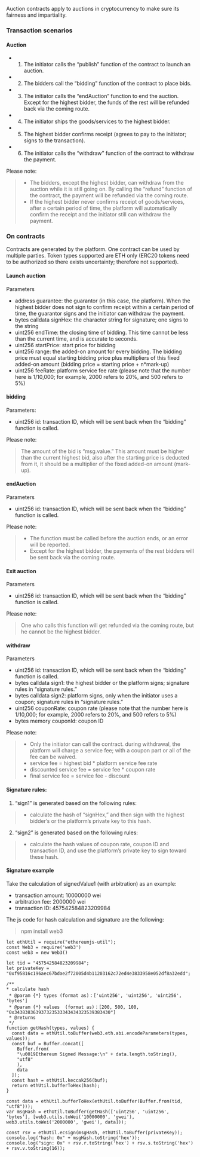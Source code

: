 Auction contracts apply to auctions in cryptocurrency to make sure its fairness and impartiality.

### Transaction scenarios

#### Auction


- 1) The initiator calls the “publish” function of the contract to launch an auction.
- 2) The bidders call the “bidding” function of the contract to place bids.
- 3) The initiator calls the “endAuction” function to end the auction. Except for the highest bidder, the funds of the rest will be refunded back via the coming route.
- 4) The initiator ships the goods/services to the highest bidder.
- 5) The highest bidder confirms receipt (agrees to pay to the initiator; signs to the transaction).
- 6) The initiator calls the “withdraw” function of the contract to withdraw the payment.

Please note:

> - The bidders, except the highest bidder, can withdraw from the auction while it is still going on. By calling the “refund” function of the contract, the payment will be refunded via the coming route.
> - If the highest bidder never confirms receipt of goods/services, after a certain period of time, the platform will automatically confirm the receipt and the initiator still can withdraw the payment.

### On contracts

Contracts are generated by the platform. One contract can be used by multiple parties. Token types supported are ETH only (ERC20 tokens need to be authorized so there exists uncertainty; therefore not supported).

#### Launch auction

Parameters

- address guarantee: the guarantor (in this case, the platform). When the highest bidder does not sign to confirm receipt within a certain period of time, the guarantor signs and the initiator can withdraw the payment.
- bytes calldata signHex: the character string for signature; one signs to the string
- uint256 endTime: the closing time of bidding. This time cannot be less than the current time, and is accurate to seconds.
- uint256 startPrice: start price for bidding
- uint256 range: the added-on amount for every bidding. The bidding price must equal starting bidding price plus multipliers of this fixed added-on amount (bidding price = starting price + n*mark-up)
- uint256 feeRate: platform service fee rate (please note that the number here is 1/10,000; for example, 2000 refers to 20%, and 500 refers to 5%)

#### bidding

Parameters:

- uint256 id: transaction ID, which will be sent back when the “bidding” function is called.

Please note:

> The amount of the bid is “msg.value.” This amount must be higher than the current highest bid, also after the starting price is deducted from it, it should be a multiplier of the fixed added-on amount (mark-up). 

#### endAuction
Parameters

- uint256 id: transaction ID, which will be sent back when the “bidding” function is called.

Please note:
> - The function must be called before the auction ends, or an error will be reported.
> - Except for the highest bidder, the payments of the rest bidders will be sent back via the coming route.

#### Exit auction

Parameters

- uint256 id: transaction ID, which will be sent back when the “bidding” function is called.

Please note:
> One who calls this function will get refunded via the coming route, but he cannot be the highest bidder.

#### withdraw
Parameters

- uint256 id: transaction ID, which will be sent back when the “bidding” function is called.
- bytes calldata sign1: the highest bidder or the platform signs; signature rules in “signature rules.”
- bytes calldata sign2: platform signs, only when the initiator uses a coupon; signature rules in “signature rules.”
- uint256 couponRate: coupon rate (please note that the number here is 1/10,000; for example, 2000 refers to 20%, and 500 refers to 5%)
- bytes memory couponId: coupon ID


Please note: 

> - Only the initiator can call the contract.
> during withdrawal, the platform will charge a service fee; with a coupon part or all of the fee can be waived.
> - service fee = highest bid * platform service fee rate
> - discounted service fee = service fee * coupon rate
> - final service fee = service fee - discount

#### Signature rules:
1) “sign1” is generated based on the following rules:
>    - calculate the hash of “signHex,” and then sign with the highest bidder’s or the platform’s private key to this hash.
2) “sign2” is generated based on the following rules:
>    - calculate the hash values of coupon rate, coupon ID and transaction ID, and use the platform’s private key to sign toward these hash.

#### Signature example

Take the calculation of signedValue1 (with arbitration) as an example:
- transaction amount: 10000000 wei
- arbitration fee: 2000000 wei
- transaction ID: 457542584823209984

The js code for hash calculation and signature are the following:
> npm install web3
```
let ethUtil = require("ethereumjs-util");
const Web3 = require('web3')
const web3 = new Web3()

let tid = "457542584823209984";
let privateKey = "0xf95816c196aec67bdae2f72005d4b11203162c72ed4e3833958e052df8a32edd";

/**
* calculate hash
 * @param {*} types (format as)：['uint256', 'uint256', 'uint256', 'bytes']
 * @param {*} values  (format as)：[200, 500, 100, "0x343838363937323533343434323539383430"]
 * @returns 
 */
function getHash(types, values) {
  const data = ethUtil.toBuffer(web3.eth.abi.encodeParameters(types, values));
  const buf = Buffer.concat([
    Buffer.from(
    "\u0019Ethereum Signed Message:\n" + data.length.toString(),
    "utf8"
    ),
    data
  ]);
  const hash = ethUtil.keccak256(buf);
  return ethUtil.bufferToHex(hash);
}

const data = ethUtil.bufferToHex(ethUtil.toBuffer(Buffer.from(tid, "utf8")));
var msgHash = ethUtil.toBuffer(getHash(['uint256', 'uint256', 'bytes'], [web3.utils.toWei('10000000', 'gwei'), web3.utils.toWei('2000000', 'gwei'), data]));

const rsv = ethUtil.ecsign(msgHash, ethUtil.toBuffer(privateKey));
console.log("hash: 0x" + msgHash.toString('hex'));
console.log("sign: 0x" + rsv.r.toString('hex') + rsv.s.toString('hex') + rsv.v.toString(16));
```

